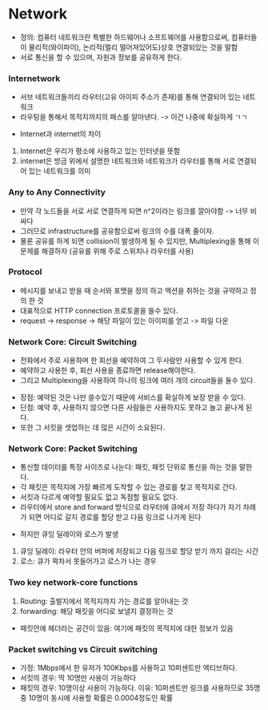 # Network
* 정의: 컴퓨터 네트워크란 특별한 하드웨어나 소프트웨어를 사용함으로써, 컴퓨터들이 물리적(와이파이), 논리적(멀리 떨어져있어도)상호 연결되있는 것을 말함
* 서로 통신을 할 수 있으며, 자원과 정보를 공유하게 한다.
### Internetwork
* 서브 네트워크들끼리 라우터(고유 아이피 주소가 존재)를 통해 연결되어 있는 네트워크
* 라우팅을 통해서 목적지까지의 패스를 알아낸다. -> 이건 나중에 확실하게 ㄱㄱ
- Internet과 internet의 차이
1. Internet은 우리가 평소에 사용하고 있는 인터넷을 뜻함
2. internet은 방금 위에서 설명한 네트워크와 네트워크가 라우터를 통해 서로 연결되어 있는 네트워크를 의미
### Any to Any Connectivity
* 만약 각 노드들을 서로 서로 연결하게 되면 n^2이라는 링크를 깔아야함 -> 너무 비싸다
* 그러므로 infrastructure를 공유함으로써 링크의 수를 대폭 줄이자.
* 물론 공유를 하게 되면 collision이 발생하게 될 수 있지만, Multiplexing을 통해 이 문제를 해결하자 (공유를 위해 주로 스위치나 라우터를 사용)
### Protocol
- 메시지를 보내고 받을 때 순서와 포맷을 정의 하고 액션을 취하는 것을 규약하고 정의 한 것
- 대표적으로 HTTP connection 프로토콜을 들수 있다.
- request -> response -> 해당 파일이 있는 아이피를 얻고 -> 파일 다운
### Network Core: Circuit Switching
* 전화에서 주로 사용하며 한 회선을 예약하여 그 두사람만 사용할 수 있게 한다.
* 예약하고 사용한 후, 회선 사용을 종료하면 release해야한다.
* 그리고 Multiplexing을 사용하여 하나의 링크에 여러 개의 circuit들을 둘수 있다.
- 장점: 예약된 것은 나만 쓸수있기 때문에 서비스를 확실하게 보장 받을 수 있다.
- 단점: 예약 후, 사용하지 않으면 다른 사람들은 사용하지도 못하고 놀고 끝나게 된다.
- 또한 그 서킷을 셋업하는 데 많은 시간이 소요된다.

### Network Core: Packet Switching
- 통신할 데이터를 특정 사이즈로 나눈다: 패킷, 패킷 단위로 통신을 하는 것을 말한다.
- 각 패킷은 목적지에 가장 빠르게 도착할 수 있는 경로를 찾고 목적지로 간다.
- 서킷과 다르게 예약할 필요도 없고 독점할 필요도 없다.
- 라우터에서 store and forward 방식으로 라우터에 큐에서 저장 하다가 자기 차례가 되면 어디로 갈지 경로를 할당 받고 다음 링크로 나가게 된다
* 하지만 큐잉 딜레이와 로스가 발생
1) 큐잉 딜레이: 라우터 안의 버퍼에 저장되고 다음 링크로 할당 받기 까지 걸리는 시간
2) 로스: 큐가 꽉차서 못들어가고 로스가 나는 경우
### Two key network-core functions
1) Routing: 출발지에서 목적지까지 가는 경로를 알아내는 것
2) forwarding: 해당 패킷을 어디로 보낼지 결정하는 것
- 패킷안에 헤더라는 공간이 있음: 여기에 패킷의 목적지에 대한 정보가 있음
### Packet switching vs Circuit switching
* 가정: 1Mbps에서 한 유저가 100Kbps를 사용하고 10퍼센트만 액티브하다.
* 서킷의 경우: 딱 10명만 사용이 가능하다
* 패킷의 경우: 10명이상 사용이 가능하다. 이유: 10퍼센트만 링크를 사용하므로 35명중 10명이 동시에 사용할 확률은 0.0004정도인 확률
